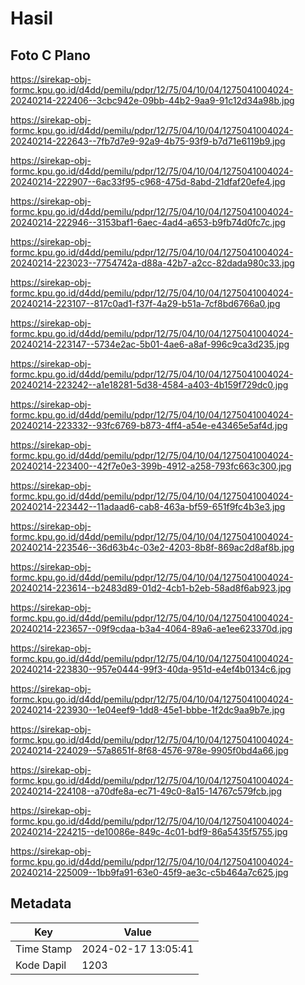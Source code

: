 # Hasil

## Foto C Plano

https://sirekap-obj-formc.kpu.go.id/d4dd/pemilu/pdpr/12/75/04/10/04/1275041004024-20240214-222406--3cbc942e-09bb-44b2-9aa9-91c12d34a98b.jpg

https://sirekap-obj-formc.kpu.go.id/d4dd/pemilu/pdpr/12/75/04/10/04/1275041004024-20240214-222643--7fb7d7e9-92a9-4b75-93f9-b7d71e6119b9.jpg

https://sirekap-obj-formc.kpu.go.id/d4dd/pemilu/pdpr/12/75/04/10/04/1275041004024-20240214-222907--6ac33f95-c968-475d-8abd-21dfaf20efe4.jpg

https://sirekap-obj-formc.kpu.go.id/d4dd/pemilu/pdpr/12/75/04/10/04/1275041004024-20240214-222946--3153baf1-6aec-4ad4-a653-b9fb74d0fc7c.jpg

https://sirekap-obj-formc.kpu.go.id/d4dd/pemilu/pdpr/12/75/04/10/04/1275041004024-20240214-223023--7754742a-d88a-42b7-a2cc-82dada980c33.jpg

https://sirekap-obj-formc.kpu.go.id/d4dd/pemilu/pdpr/12/75/04/10/04/1275041004024-20240214-223107--817c0ad1-f37f-4a29-b51a-7cf8bd6766a0.jpg

https://sirekap-obj-formc.kpu.go.id/d4dd/pemilu/pdpr/12/75/04/10/04/1275041004024-20240214-223147--5734e2ac-5b01-4ae6-a8af-996c9ca3d235.jpg

https://sirekap-obj-formc.kpu.go.id/d4dd/pemilu/pdpr/12/75/04/10/04/1275041004024-20240214-223242--a1e18281-5d38-4584-a403-4b159f729dc0.jpg

https://sirekap-obj-formc.kpu.go.id/d4dd/pemilu/pdpr/12/75/04/10/04/1275041004024-20240214-223332--93fc6769-b873-4ff4-a54e-e43465e5af4d.jpg

https://sirekap-obj-formc.kpu.go.id/d4dd/pemilu/pdpr/12/75/04/10/04/1275041004024-20240214-223400--42f7e0e3-399b-4912-a258-793fc663c300.jpg

https://sirekap-obj-formc.kpu.go.id/d4dd/pemilu/pdpr/12/75/04/10/04/1275041004024-20240214-223442--11adaad6-cab8-463a-bf59-651f9fc4b3e3.jpg

https://sirekap-obj-formc.kpu.go.id/d4dd/pemilu/pdpr/12/75/04/10/04/1275041004024-20240214-223546--36d63b4c-03e2-4203-8b8f-869ac2d8af8b.jpg

https://sirekap-obj-formc.kpu.go.id/d4dd/pemilu/pdpr/12/75/04/10/04/1275041004024-20240214-223614--b2483d89-01d2-4cb1-b2eb-58ad8f6ab923.jpg

https://sirekap-obj-formc.kpu.go.id/d4dd/pemilu/pdpr/12/75/04/10/04/1275041004024-20240214-223657--09f9cdaa-b3a4-4064-89a6-ae1ee623370d.jpg

https://sirekap-obj-formc.kpu.go.id/d4dd/pemilu/pdpr/12/75/04/10/04/1275041004024-20240214-223830--957e0444-99f3-40da-951d-e4ef4b0134c6.jpg

https://sirekap-obj-formc.kpu.go.id/d4dd/pemilu/pdpr/12/75/04/10/04/1275041004024-20240214-223930--1e04eef9-1dd8-45e1-bbbe-1f2dc9aa9b7e.jpg

https://sirekap-obj-formc.kpu.go.id/d4dd/pemilu/pdpr/12/75/04/10/04/1275041004024-20240214-224029--57a8651f-8f68-4576-978e-9905f0bd4a66.jpg

https://sirekap-obj-formc.kpu.go.id/d4dd/pemilu/pdpr/12/75/04/10/04/1275041004024-20240214-224108--a70dfe8a-ec71-49c0-8a15-14767c579fcb.jpg

https://sirekap-obj-formc.kpu.go.id/d4dd/pemilu/pdpr/12/75/04/10/04/1275041004024-20240214-224215--de10086e-849c-4c01-bdf9-86a5435f5755.jpg

https://sirekap-obj-formc.kpu.go.id/d4dd/pemilu/pdpr/12/75/04/10/04/1275041004024-20240214-225009--1bb9fa91-63e0-45f9-ae3c-c5b464a7c625.jpg


## Metadata

| Key        | Value               |
| ---------- | ------------------- |
| Time Stamp | 2024-02-17 13:05:41 |
| Kode Dapil | 1203                |




